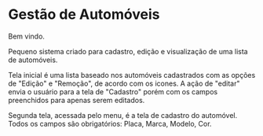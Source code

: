 # Gestão de Automóveis
Bem vindo.

Pequeno sistema criado para cadastro, edição e visualização de uma lista de automóveis.

Tela inicial é uma lista baseado nos automóveis cadastrados com as opções de "Edição" e "Remoção", de acordo com os icones.
A ação de "editar" envia o usuário para a tela de "Cadastro" porém com os campos preenchidos para apenas serem editados.

Segunda tela, acessada pelo menu, é a tela de cadastro do automóvel. Todos os campos são obrigatórios: Placa, Marca, Modelo, Cor.

